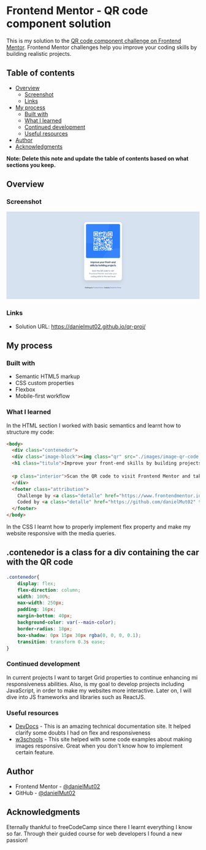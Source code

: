 # Frontend Mentor - QR code component solution

This is my solution to the [QR code component challenge on Frontend Mentor](https://www.frontendmentor.io/challenges/qr-code-component-iux_sIO_H). Frontend Mentor challenges help you improve your coding skills by building realistic projects. 

## Table of contents

- [Overview](#overview)
  - [Screenshot](#screenshot)
  - [Links](#links)
- [My process](#my-process)
  - [Built with](#built-with)
  - [What I learned](#what-i-learned)
  - [Continued development](#continued-development)
  - [Useful resources](#useful-resources)
- [Author](#author)
- [Acknowledgments](#acknowledgments)

**Note: Delete this note and update the table of contents based on what sections you keep.**

## Overview

### Screenshot

![](screenshot\desktop-desgin.png)

### Links

- Solution URL: https://danielmut02.github.io/qr-proj/

## My process

### Built with

- Semantic HTML5 markup
- CSS custom properties
- Flexbox
- Mobile-first workflow

### What I learned

In the HTML section I worked with basic semantics and learnt how to structure my code:

```html
<body>
  <div class="contenedor">
  <div class="image-block"><img class="qr" src="./images/image-qr-code.png"></div>
  <h1 class="titulo">Improve your front-end skills by building projects</h1>

  <p class="interior">Scan the QR code to visit Frontend Mentor and take your coding skills to the next level</p> 
  </div>
  <footer class="attribution">
    Challenge by <a class="detalle" href="https://www.frontendmentor.io?ref=challenge" target="_blank">Frontend Mentor</a>. 
    Coded by <a class="detalle" href="https://github.com/danielMut02" target="_blank">Daniel Mut Torres</a>.
  </footer>
</body>
```

In the CSS I learnt how to properly implement flex property and make my website responsive with the media queries.

## .contenedor is a class for a div containing the car with the QR code

```css
.contenedor{
    display: flex;
    flex-direction: column;
    width: 100%;
    max-width: 250px;
    padding: 16px; 
    margin-bottom: 40px; 
    background-color: var(--main-color);
    border-radius: 18px;
    box-shadow: 0px 15px 30px rgba(0, 0, 0, 0.1); 
    transition: transform 0.3s ease;
}
```

### Continued development

In current projects I want to target Grid properties to continue enhancing mi responsiveness abilities. Also, is my goal to develop projects including JavaScript, in order to make my websites more interactive. Later on, I will dive into JS frameworks and libraries such as ReactJS.

### Useful resources

- [DevDocs](https://devdocs.io/) - This is an amazing technical documentation site. It helped clarify some doubts I had on flex and responsiveness
- [w3schools](https://www.w3schools.com/) - This site helped with some code examples about making images responsive. Great when you don't know how to implement certain feature.

## Author

- Frontend Mentor - [@danielMut02](https://www.frontendmentor.io/profile/danielMut02)
- GitHub - [@danielMut02](https://github.com/danielMut02)

## Acknowledgments

Eternally thankful to freeCodeCamp since there I learnt everything I know so far. Through their guided course for web developers I found a new passion!
